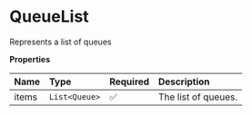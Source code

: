 # QueueList

Represents a list of queues

**Properties**

| Name  | Type          | Required | Description         |
| :---- | :------------ | :------- | :------------------ |
| items | `List<Queue>` | ✅       | The list of queues. |
